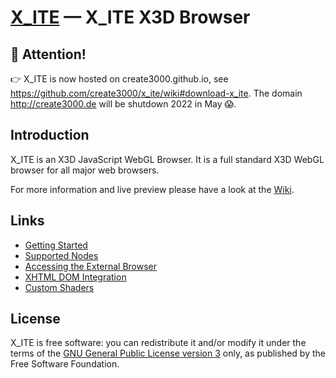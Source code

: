 [X_ITE](https://github.com/create3000/x_ite/wiki) — X_ITE X3D Browser
==================================================

🛑 Attention!
--------------------------------------

👉 X_ITE is now hosted on create3000.github.io, see https://github.com/create3000/x_ite/wiki#download-x_ite. The domain http://create3000.de will be shutdown 2022 in May 😱.

Introduction
--------------------------------------

X_ITE is an X3D JavaScript WebGL Browser. It is a full standard X3D WebGL browser for all major web browsers.

For more information and live preview please have a look at the [Wiki](https://github.com/create3000/x_ite/wiki).

Links
--------------------------------------
* [Getting Started](https://github.com/create3000/x_ite/wiki)
* [Supported Nodes](https://github.com/create3000/x_ite/wiki/Supported-Nodes)
* [Accessing the External Browser](https://github.com/create3000/x_ite/wiki/Accessing-the-External-Browser)
* [XHTML DOM Integration](https://github.com/create3000/x_ite/wiki/XHTML-DOM-Integration)
* [Custom Shaders](https://github.com/create3000/x_ite/wiki/Custom-Shaders)

License
--------------------------------------
X_ITE is free software: you can redistribute it and/or modify it under the terms of
the [GNU General Public License version 3](LICENSE.md) only, as published by the Free Software Foundation.
